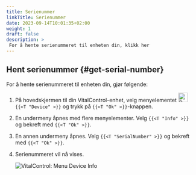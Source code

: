 ```yaml
---
title: Serienummer
linkTitle: Serienummer
date: 2023-09-14T10:01:35+02:00
weight: 1
draft: false
description: >
 For å hente serienummeret til enheten din, klikk her
---
```

## Hent serienummer {#get-serial-number}

For å hente serienummeret til enheten din, gjør følgende:

1. På hovedskjermen til din VitalControl-enhet, velg menyelementet <img src="/icons/device.svg" width="25" align="bottom" alt="Device" />  `{{<T "Device" >}}` og trykk på `{{<T "Ok" >}}`-knappen.

2. En undermeny åpnes med flere menyelementer. Velg `{{<T "Info" >}}` og bekreft med `{{<T "Ok" >}}`.

3. En annen undermeny åpnes. Velg `{{<T "SerialNumber" >}}` og bekreft med `{{<T "Ok" >}}`.

4. Serienummeret vil nå vises.

   ![VitalControl: Menu Device Info](../images/serialnumber.png "Get serial number")
